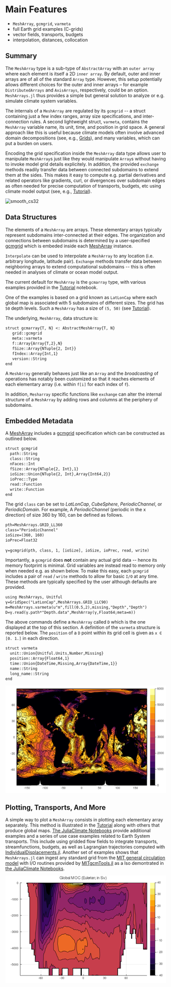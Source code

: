 # Main Features

- `MeshArray`, `gcmgrid`, `varmeta`
- full Earth grid examples (C-grids)
- vector fields, transports, budgets
- interpolation, distances, collocation

## Summary

The `MeshArray` type is a sub-type of `AbstractArray` with an `outer array` where each element is itself a 2D `inner array`. By default, outer and inner arrays are of all of the standard `Array` type. However, this setup potentially allows different choices for the outer and inner arrays – for example `DistributedArrays` and `AxisArrays`, respectively, could be an option. `MeshArrays.jl` thus provides a simple but general solution to analyze or e.g. simulate climate system variables. 

The internals of a `MeshArray` are regulated by its `gcmgrid` -- a struct containing just a few index ranges, array size specifications, and inter-connection rules. A second  lightweight struct, `varmeta`, contains the `MeshArray` variable name, its unit, time, and position in grid space. A general approach like this is useful because climate models often involve advanced domain decompositions (see, e.g., [Grids](@ref)), and many variables, which can put a burden on users. 

Encoding the grid specification inside the `MeshArray` data type allows user to manipulate `MeshArray`s just like they would manipulate `Array`s without having to invoke model grid details explicitely. In addition, the provided `exchange` methods readily transfer data between connected subdomains to extend them at the sides. This makes it easy to compute e.g. partial derivatives and related operators like gradients, curl, or divergences over subdomain edges as often needed for precise computation of transports, budgets, etc using climate model output (see, e.g., [Tutorial](@ref)).

![smooth_cs32](https://user-images.githubusercontent.com/20276764/137231635-fdd12de0-29fe-45d4-9045-60621668e353.png)

## Data Structures

The elements of a `MeshArray` are arrays. These elementary arrays typically represent subdomains inter-connected at their edges. The organization and connections between subdomains is determined by a user-specified [gcmgrid](@ref) which is embeded inside each [MeshArray](@ref) instance. 

`Interpolate` can be used to interpolate a `MeshArray` to any location (i.e. arbitrary longitude, latitude pair). `Exchange` methods transfer data between neighboring arrays to extend computational subdomains -- this is often needed in analyses of climate or ocean model output. 

The current default for `MeshArray` is the `gcmarray` type, with various examples provided in the [Tutorial](@ref) notebook.

One of the examples is based on a grid known as `LatLonCap` where each global map is associated with 5 subdomains of different sizes. The grid has `50` depth levels. Such a `MeshArray` has a size of `(5, 50)` (see [Tutorial](@ref)).

The underlying, `MeshArray`, data structure is:

```
struct gcmarray{T, N} <: AbstractMeshArray{T, N}
   grid::gcmgrid
   meta::varmeta
   f::Array{Array{T,2},N}
   fSize::Array{NTuple{2, Int}}
   fIndex::Array{Int,1}
   version::String
end
```

A `MeshArray` generally behaves just like an `Array` and the _broadcasting_ of operations has notably been customized so that it reaches elements of each elementary array (i.e. within `f[i]` for each index of `f`).

In addition, `Mesharray` specific functions like `exchange` can alter the internal structure of a `MeshArray` by adding rows and columns at the periphery of subdomains. 


## Embedded Metadata

A [MeshArray](@ref) includes a [gcmgrid](@ref) specification which can be constructed as outlined below.

```
struct gcmgrid
  path::String
  class::String
  nFaces::Int
  fSize::Array{NTuple{2, Int},1}
  ioSize::Union{NTuple{2, Int},Array{Int64,2}}
  ioPrec::Type
  read::Function
  write::Function
end
```

The grid `class` can be set to _LatLonCap_, _CubeSphere_, _PeriodicChannel_, or _PeriodicDomain_. For example, A _PeriodicChannel_ (periodic in the x direction) of size 360 by 160, can be defined as follows.

```
pth=MeshArrays.GRID_LL360
class="PeriodicChannel"
ioSize=(360, 160)
ioPrec=Float32

γ=gcmgrid(pth, class, 1, [ioSize], ioSize, ioPrec, read, write)
```

Importantly, a `gcmgrid` does **not** contain any actual grid data -- hence its memory footprint is minimal. Grid variables are instead read to memory only when needed e.g. as shown below. To make this easy, each `gcmgrid` includes a pair of `read` / `write` methods to allow for basic `I/O` at any time. These methods are typically specified by the user although defaults are provided. 

```
using MeshArrays, Unitful
γ=GridSpec("LatLonCap",MeshArrays.GRID_LLC90)
m=MeshArrays.varmeta(u"m",fill(0.5,2),missing,"Depth","Depth")
D=γ.read(γ.path*"Depth.data",MeshArray(γ,Float64;meta=m))
```

The above commands define a `MeshArray` called `D` which is the one displayed at the top of this section. A definition of the `varmeta` structure is reported below. The `position` of a `D` point within its grid cell is given as `x ∈ [0. 1.]` in each direction.

```
struct varmeta
  unit::Union{Unitful.Units,Number,Missing}
  position::Array{Float64,1}
  time::Union{DateTime,Missing,Array{DateTime,1}}
  name::String
  long_name::String
end
```

![OceanDepthMap](https://raw.githubusercontent.com/juliaclimate/MeshArrays.jl/master/docs/images/interp_depth.png)

## Plotting, Transports, And More

A simple way to plot a `MeshArray` consists in plotting each elementary array separately. This method is illustrated in the [Tutorial](@ref) along with others that produce global maps. [The JuliaClimate Notebooks](https://juliaclimate.github.io/GlobalOceanNotebooks/) provide additional examples and a series of use case examples related to Earth System transports. This include using gridded flow fields to integrate transports, streamfunctions, budgets, as well as Lagrangian trajectories computed with [IndividualDisplacements.jl](https://github.com/JuliaClimate/IndividualDisplacements.jl). Another set of examples shows that `MeshArrays.jl` can ingest any standard grid from the [MIT general circulation model](https://mitgcm.readthedocs.io/en/latest/?badge=latest) with I/O routines provided by [MITgcmTools.jl](https://github.com/gaelforget/MITgcmTools.jl) as a
lso demontrated in [the JuliaClimate Notebooks](https://juliaclimate.github.io/GlobalOceanNotebooks/).

![OceanMOC](https://github.com/JuliaClimate/GlobalOceanNotebooks/raw/master/OceanTransports/MOC.png)
